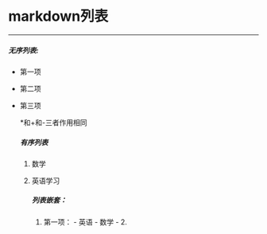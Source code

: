 # markdown列表

***

##### 无序列表:

* 第一项

* 第二项

* 第三项

  *和+和-三者作用相同

  ##### 有序列表

  1. 数学

  2. 英语学习

     ##### 列表嵌套：

      	1. 第一项：
      	  - 英语
      	  - 数学
      	  - 2.

  

  

  

